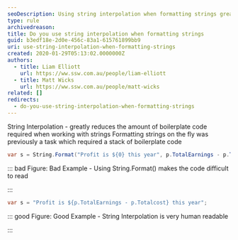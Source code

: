 ```yaml
---
seoDescription: Using string interpolation when formatting strings greatly reduces boilerplate code and makes it more human-readable.
type: rule
archivedreason:
title: Do you use string interpolation when formatting strings
guid: b3edf18e-2d0e-456c-83a1-615761899bb9
uri: use-string-interpolation-when-formatting-strings
created: 2020-01-29T05:13:02.0000000Z
authors:
  - title: Liam Elliott
    url: https://ww.ssw.com.au/people/liam-elliott
  - title: Matt Wicks
    url: https://ww.ssw.com.au/people/matt-wicks
related: []
redirects:
  - do-you-use-string-interpolation-when-formatting-strings
---
```


String Interpolation - greatly reduces the amount of boilerplate code required when working with strings
Formatting strings on the fly was previously a task which required a stack of boilerplate code

<!--endintro-->

```cs
var s = String.Format("Profit is ${0} this year", p.TotalEarnings - p.Totalcost);
```

::: bad
Figure: Bad Example - Using String.Format() makes the code difficult to read

:::

```cs
var s = "Profit is ${p.TotalEarnings - p.Totalcost} this year";
```

::: good
Figure: Good Example - String Interpolation is very human readable

:::

